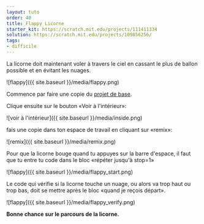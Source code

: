 ```yaml
---
layout: tuto
order: 40
title: Flappy Licorne
starter_kit: https://scratch.mit.edu/projects/111411334
solution: https://scratch.mit.edu/projects/109856256/
tags:
- difficile
---
```


La licorne doit maintenant voler à travers le ciel en cassant le plus de ballon possible et en évitant les nuages.

![flappy]({{ site.baseurl }}/media/flappy.png)

Commence par faire une copie du [projet de base]({{page.starter_kit}}).

Clique ensuite sur le bouton «Voir à l'intérieur»:

![voir à l'intérieur]({{ site.baseurl }}/media/inside.png)

fais une copie dans ton espace de travail en cliquant sur «remix»:

![remix]({{ site.baseurl }}/media/remix.png)

Pour que la licorne bouge quand tu appuyes sur la barre d'espace, il faut que tu entre tu code dans le bloc «répéter jusqu'à stop=1»

![flappy]({{ site.baseurl }}/media/flappy_start.png)

Le code qui vérifie si la licorne touche un nuage, ou alors va trop haut ou trop bas, doit se mettre après le bloc «quand je reçois départ».

![flappy]({{ site.baseurl }}/media/flappy_verify.png)


**Bonne chance sur le parcours de la licorne.**

